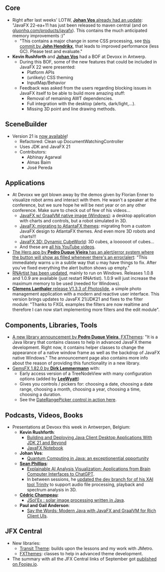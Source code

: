 ## Core

* Right after last weeks' LOTW, [**Johan Vos** already had an update](https://mastodon.social/@johanvos/111147510047965780): "JavaFX 22-ea+11 has just been released to maven central (and on [gluonhq.com/products/javafx](https://gluonhq.com/products/javafx)). This contains the much anticipated memory improvements :)"
  * "This contains a major change in some CSS processing, see [this commit by **John Hendrikx**](https://github.com/openjdk/jfx/commit/5e145cc06ef68c50a4ffc95574fdafd44e054100), that leads to improved performance (less GC). Please test and evaluate."
* **Kevin Rushforth** and [**Johan Vos**](https://mastodon.social/@johanvos) had a BOF at Devoxx in Antwerp. 
  * During this BOF, some of the new features that could be included in JavaFX 22 were presented:
    * Platform APIs
    * (unlikely) CSS theming
    * InputMap/Behavior
  * Feedback was asked from the users regarding blocking issues in JavaFX itself to be able to build more amazing stuff:
    * Removal of remaining AWT dependencies.
    * Full integration with the desktop (alerts, dark/light,...).
    * Missing 3D point and line drawing methods.

## SceneBuilder

* Version 21 is [now available](https://github.com/gluonhq/scenebuilder/releases/tag/21.0.0)!
  * Refactored: Clean up DocumentWatchingController 
  * Uses JDK and JavaFX 21 
  * Contributors:
      * Abhinay Agarwal
      * Almas Baim
      * José Pereda

## Applications

* At Devoxx we got blown away by the demos given by Florian Enner to visualize robot arms and interact with them. He wasn't a speaker at the conference, but we sure hope he will be next year or on any other conference. Make sure to check out of few of his videos...
  * [JavaFX w/ GraalVM native image (Windows)](https://www.youtube.com/watch?v=XxVoG1ft7w8): a desktop application with charts and controls, but a robot simulated in 3D.
  * [JavaFX: migrating to AtlantaFX themes](https://www.youtube.com/watch?v=vjl5tz8bE90):  migrating from a custom JavaFX design to AtlantaFX themes. And even more 3D robots and charts!!!
  * [JavaFX 3D: Dynamic CubeWorld](https://www.youtube.com/watch?v=Xac03kLqKrA): 3D cubes, a loooooot of cubes...
  * And these are [all his YouTube videos](https://www.youtube.com/@florianenner7435/videos?view=0&sort=dd&shelf_id=0).
* [The Hero app by **Pedro Duque Vieira** has an alert/error system where the button will show as filled whenever there's an error/alert](https://twitter.com/p_duke/status/1707409002026463457): "This immediately warns u in a subtle way that u may have things to fix. After you've fixed everything the alert button shows up empty."
* [RNArtist has been updated](https://github.com/fjossinet/RNArtist/tags), mainly to run on Windows. Releases 1.0.8 and 1.0.9 are available (just restart RNArtist). 1.0.9 will just increase the maximum memory to be used (needed for Windows).
* [**Clemens Lanthaler** release V1.3.3 of Photoslide](https://github.com/lanthale/PhotoSlide/releases/tag/v1.3.3), a simple photo management application with a modern and reactive user interface. This version brings updates to JavaFX 21/JDK21 and fixes to the filter module: "Thanks to FXGL examples the filters are now realtime and therefore I can now start implementing more filters and the edit module".

## Components, Libraries, Tools

* [A new library announcement by **Pedro Duque Vieira**, FXThemes](https://pixelduke.com/2023/10/02/fxthemes-java-javafx-library-released/): "It is a Java library that contains classes to help in advanced JavaFX theme development. Right now, it contains helper classes to change the appearance of a native window frame as well as the backdrop of JavaFX native Windows." The announcement page also contains more info about the reason of providing this functionality in a new library.
* [GemsFX 1.82.0 by **Dirk Lemmermann**](https://twitter.com/dlemmermann/status/1707043072956113368) with:
  * Early access version of a TreeNodeView with many configuration options (added by [**LeeWyatt**](https://twitter.com/LeeWyatt_7788))
  * Gives you controls / pickers for: choosing a date, choosing a date range, choosing a month, choosing a year, choosing a time, choosing a duration.
  * See the [DateRangePicker control in action here](https://www.youtube.com/watch?v=n7HesjJZ7K4).
  
## Podcasts, Videos, Books

* Presentations at Devoxx this week in Antwerpen, Belgium:
  * **Kevin Rushforth**: 
    * [Building and Deploying Java Client Desktop Applications With JDK 21 and Beyond](https://www.youtube.com/watch?v=Afehjldx4yM) 
    * [JavaFX Notebook](https://www.youtube.com/watch?v=R9yhbaN5Xxs)
  * **Johan Vos**:
    * [Quantum Computing in Java: an exceptionential opportunity](https://www.youtube.com/watch?v=eylmTHUGcks)
  * [**Sean Phillips**](https://jvm.social/@Birdasaur): 
    * [Explainable AI Analysis Visualization: Applications from Brain Computer Interfaces to ChatGPT](https://www.youtube.com/watch?v=LYtZRWo4t4E).
    * In between sessions, he [updated the dev branch for of his XAI tool Trinity](https://twitter.com/SeanMiPhillips/status/1709184231916573012) to support audio file processing, playback and spectrum analysis in 3D.
  * [**Cédric Champeau**](https://mastodon.xyz/@melix): 
    * [JSol'Ex : solar image processing written in Java](https://www.youtube.com/watch?v=j6KMOXhldEs).
  * **Paul and Gail Anderson**: 
    * [Say the Words: Modern Java with JavaFX and GraalVM for Rich Client UIs](https://www.youtube.com/watch?v=3nT8vurpmqc).

## JFX Central

* New libraries: 
  * [Transit Theme](https://www.jfx-central.com/libraries/transit): builds upon the lessons and my work with JMetro.
  * [FXThemes](https://www.jfx-central.com/libraries/fxthemes): classes to help in advanced theme development.
* The summary with all the JFX Central links of September got [published on Foojay.io](https://foojay.io/today/javafx-links-of-september-2023/).
